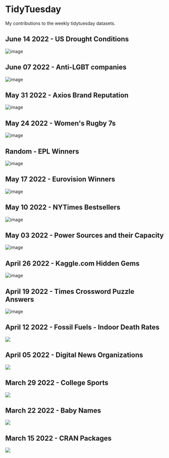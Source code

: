 # TidyTuesday

My contributions to the weekly tidytuesday datasets.

## June 14 2022 - US Drought Conditions

![image](2022/14_June_14/drought.png)

## June 07 2022 - Anti-LGBT companies

![image](2022/13_June_07/pride.png)

## May 31 2022 - Axios Brand Reputation

![image](2022/12_May_31/companies2.png)

## May 24 2022 - Women's Rugby 7s

![image](2022/11_May_24/rugby7_ball.png)

## Random - EPL Winners

![image](Random/EPL_Table_2022/premierLeague.png)

## May 17 2022 - Eurovision Winners

![image](2022/10_May_11/Eurovision.png)

## May 10 2022 - NYTimes Bestsellers

![image](2022/09_May_10/nytimes.png)

## May 03 2022 - Power Sources and their Capacity

![image](2022/08_May_03/plot.png)

## April 26 2022 - Kaggle.com Hidden Gems

![image](2022/07_April_26/kaggle.png)

## April 19 2022 - Times Crossword Puzzle Answers

![image](2022/06_April_19/times_answers.png)

## April 12 2022 - Fossil Fuels - Indoor Death Rates

 <img src ="2022/05_April_12/change.png">

## April 05 2022 - Digital News Organizations

  <img src ="2022/04_April_05/export.png">

## March 29 2022 - College Sports

 <img src ="2022/03_March_29/sec_sports.png">
 
 
 ## March 22 2022 - Baby Names

 <img src ="2022/02_March_22/March%2022.gif">

## March 15 2022 - CRAN Packages

<img src ="2022/01_March_15/March_15_2022.png">
